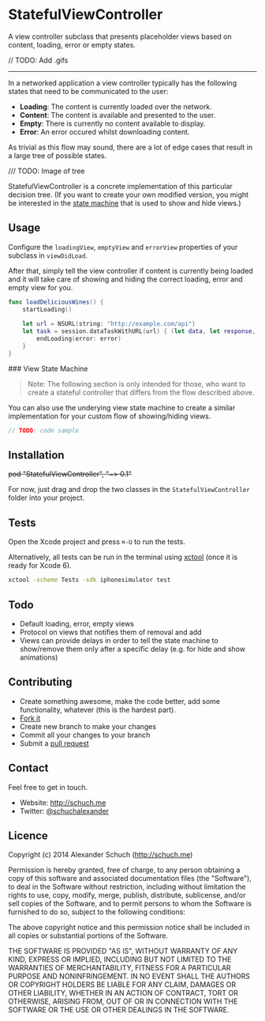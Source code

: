 # StatefulViewController

A view controller subclass that presents placeholder views based on content, loading, error or empty states.

// TODO: Add .gifs

---

In a networked application a view controller typically has the following states that need to be communicated to the user:

* **Loading**: The content is currently loaded over the network.
* **Content**: The content is available and presented to the user.
* **Empty**: There is currently no content available to display.
* **Error**: An error occured whilst downloading content.

As trivial as this flow may sound, there are a lot of edge cases that result in a large tree of possible states.

/// TODO: Image of tree

StatefulViewController is a concrete implementation of this particular decision tree. (If you want to create your own modified version, you might be interested in the [state machine](#viewstatemachine) that is used to show and hide views.)

## Usage

Configure the `loadingView`, `emptyView` and `errorView` properties of your subclass in `viewDidLoad`.

After that, simply tell the view controller if content is currently being loaded and it will take care of showing and hiding the correct loading, error and empty view for you.

```swift
func loadDeliciousWines() {
	startLoading()
	
	let url = NSURL(string: "http://example.com/api")
	let task = session.dataTaskWithURL(url) { (let data, let response, let error) in
		endLoading(error: error)
	}
}
```

<a name="viewstatemachine"/>
### View State Machine

> Note: The following section is only intended for those, who want to create a stateful controller that differs from the flow described above.

You can also use the underying view state machine to create a similar implementation for your custom flow of showing/hiding views.

```swift
// TODO: code sample
```

## Installation

<strike>pod "StatefulViewController", "~> 0.1"</strike>

For now, just drag and drop the two classes in the `StatefulViewController` folder into your project.

## Tests

Open the Xcode project and press `⌘-U` to run the tests.

Alternatively, all tests can be run in the terminal using [xctool](https://github.com/facebook/xctool) (once it is ready for Xcode 6).

```bash
xctool -scheme Tests -sdk iphonesimulator test
```

## Todo

* Default loading, error, empty views
* Protocol on views that notifies them of removal and add
* Views can provide delays in order to tell the state machine to show/remove them only after a specific delay (e.g. for hide and show animations)



## Contributing

* Create something awesome, make the code better, add some functionality,
  whatever (this is the hardest part).
* [Fork it](http://help.github.com/forking/)
* Create new branch to make your changes
* Commit all your changes to your branch
* Submit a [pull request](http://help.github.com/pull-requests/)


## Contact

Feel free to get in touch.

* Website: <http://schuch.me>
* Twitter: [@schuchalexander](http://twitter.com/schuchalexander)


## Licence

Copyright (c) 2014 Alexander Schuch (http://schuch.me)

Permission is hereby granted, free of charge, to any person obtaining a copy of this software and associated documentation files (the "Software"), to deal in the Software without restriction, including without limitation the rights to use, copy, modify, merge, publish, distribute, sublicense, and/or sell copies of the Software, and to permit persons to whom the Software is furnished to do so, subject to the following conditions:

The above copyright notice and this permission notice shall be included in all copies or substantial portions of the Software.

THE SOFTWARE IS PROVIDED "AS IS", WITHOUT WARRANTY OF ANY KIND, EXPRESS OR IMPLIED, INCLUDING BUT NOT LIMITED TO THE WARRANTIES OF MERCHANTABILITY, FITNESS FOR A PARTICULAR PURPOSE AND NONINFRINGEMENT. IN NO EVENT SHALL THE AUTHORS OR COPYRIGHT HOLDERS BE LIABLE FOR ANY CLAIM, DAMAGES OR OTHER LIABILITY, WHETHER IN AN ACTION OF CONTRACT, TORT OR OTHERWISE, ARISING FROM, OUT OF OR IN CONNECTION WITH THE SOFTWARE OR THE USE OR OTHER DEALINGS IN THE SOFTWARE.
